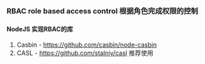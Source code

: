 ### RBAC role based access control 根据角色完成权限的控制

#### NodeJS 实现RBAC的库
1. Casbin - https://github.com/casbin/node-casbin
2. CASL - https://github.com/stalniy/casl 推荐使用
